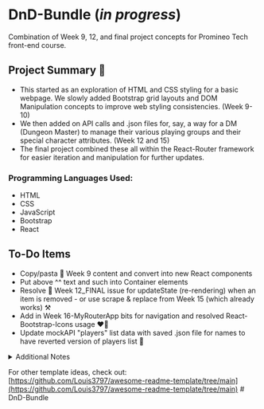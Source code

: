 # DnD-Bundle (_in progress_)
Combination of Week 9, 12, and final project concepts for Promineo Tech front-end course.

## Project Summary 📖
- This started as an exploration of HTML and CSS styling for a basic webpage. We slowly added Bootstrap grid layouts and DOM Manipulation concepts to improve web styling consistencies. (Week 9-10)
- We then added on API calls and .json files for, say, a way for a DM (Dungeon Master) to manage their various playing groups and their special character attributes. (Week 12 and 15)
- The final project combined these all within the React-Router framework for easier iteration and manipulation for further updates.
### Programming Languages Used:
- HTML
- CSS
- JavaScript
- Bootstrap
- React

## To-Do Items
- Copy/pasta 🍝 Week 9 content and convert into new React components
- Put above ^^ text and such into Container elements
- Resolve 🔧 Week 12_FINAL issue for updateState (re-rendering) when an item is removed - or use scrape & replace from Week 15 (which already works) ⚒️
- Add in Week 16-MyRouterApp bits for navigation and resolved React-Bootstrap-Icons usage ❤️‍🔥
- Update mockAPI "players" list data with saved .json file for names to have reverted version of players list 🎲

<details>
<summary>Additional Notes</summary>

## Share a live URL
- Remember to include a link to the live demo site in the README file.
- Be sure to include any relevant login credentials or demo accounts.
### For example:
Styling created using ChatGPT Assistant [Chat transcript](https://chat.openai.com/share/97a74e17-d44b-4b61-8d39-6d1005d0e82c)

## List the technologies used
- Include a list of the programming languages, frameworks, libraries, and any other tools used in the development process.
- This section can help readers understand the technical details of your project.

## Highlight your favorite features
- Choose at least two (but not more than five) features of the app that you are most proud of and explain why.
- Include the challenges faced in implementing these features and the solutions you came up with to overcome them. 
- You can demonstrate strong problem-solving skills by providing detailed insight into your development process.

## Add some code snippets or screenshots
- Use a section for code snippets to highlight your best code.
- Include code that demonstrates coding best practices and your technical expertise.
- Use Markdown code snippets instead of screenshots to make it easy for other developers to understand and replicate the code.

![A silver laptop with Visual Studio Code open on screen](https://images.unsplash.com/photo-1517694712202-14dd9538aa97?ixlib=rb-4.0.3&ixid=M3wxMjA3fDB8MHxzZWFyY2h8NXx8d2ViJTIwZGV2ZWxvcG1lbnR8ZW58MHx8MHx8fDA%3D&auto=format&fit=crop&w=500&q=60)

## Include installation & usage instructions
- Provide clear instructions on how to install the project on the user's system, including any dependencies or prerequisites that need to be installed.
- Offer clear instructions on how to use the project (e.g. any relevant command-line options and any configuration files or settings).

## Offer a contributing section
- Use this section to share guidelines for other developers who want to contribute to the project.
- Share how to submit bug reports, feature requests, and pull requests.

## Add a license section 
- Include any relevant terms and conditions, as well as any disclaimers or warranties.

## Include your contact info
- Even though this should be on your main GitHub profile page, you can add your email address, blog URL, or links to your social media profiles here as well.
</details>

For other template ideas, check out: [https://github.com/Louis3797/awesome-readme-template/tree/main](https://github.com/Louis3797/awesome-readme-template/tree/main)
#   D n D - B u n d l e  
 
